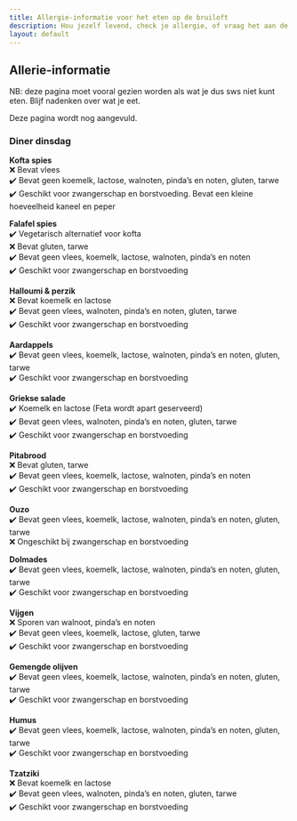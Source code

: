 ```yaml
---
title: Allergie-informatie voor het eten op de bruiloft
description: Hou jezelf levend, check je allergie, of vraag het aan de koks.
layout: default
---
```

## Allerie-informatie

NB: deze pagina moet vooral gezien worden als wat je dus sws niet kunt eten. Blijf nadenken over wat je eet.

Deze pagina wordt nog aangevuld.

### Diner dinsdag

**Kofta spies**  
❌ Bevat vlees  
✔️ Bevat geen koemelk, lactose, walnoten, pinda’s en noten, gluten, tarwe  
✔️ Geschikt voor zwangerschap en borstvoeding. Bevat een kleine hoeveelheid kaneel en peper  

**Falafel spies**  
✔️ Vegetarisch alternatief voor kofta  
❌ Bevat gluten, tarwe  
✔️ Bevat geen vlees, koemelk, lactose, walnoten, pinda’s en noten  
✔️ Geschikt voor zwangerschap en borstvoeding    

**Halloumi & perzik**  
❌ Bevat koemelk en lactose  
✔️ Bevat geen vlees, walnoten, pinda’s en noten, gluten, tarwe  
✔️ Geschikt voor zwangerschap en borstvoeding  

**Aardappels**  
✔️ Bevat geen vlees, koemelk, lactose, walnoten, pinda’s en noten, gluten, tarwe  
✔️ Geschikt voor zwangerschap en borstvoeding  


**Griekse salade**  
✔️ Koemelk en lactose (Feta wordt apart geserveerd)  
✔️ Bevat geen vlees, walnoten, pinda’s en noten, gluten, tarwe  
✔️ Geschikt voor zwangerschap en borstvoeding  


**Pitabrood**  
❌ Bevat gluten, tarwe  
✔️ Bevat geen vlees, koemelk, lactose, walnoten, pinda’s en noten  
✔️ Geschikt voor zwangerschap en borstvoeding  


**Ouzo**  
✔️ Bevat geen vlees, koemelk, lactose, walnoten, pinda’s en noten, gluten, tarwe   
❌ Ongeschikt bij zwangerschap en borstvoeding  

**Dolmades**  
✔️ Bevat geen vlees, koemelk, lactose, walnoten, pinda’s en noten, gluten, tarwe  
✔️ Geschikt voor zwangerschap en borstvoeding  

**Vijgen**  
❌ Sporen van walnoot, pinda’s en noten  
✔️ Bevat geen vlees, koemelk, lactose, gluten, tarwe  
✔️ Geschikt voor zwangerschap en borstvoeding  


**Gemengde olijven**   
✔️ Bevat geen vlees, koemelk, lactose, walnoten, pinda’s en noten, gluten, tarwe  
✔️ Geschikt voor zwangerschap en borstvoeding  


**Humus**  
✔️ Bevat geen vlees, koemelk, lactose, walnoten, pinda’s en noten, gluten, tarwe  
✔️ Geschikt voor zwangerschap en borstvoeding  


**Tzatziki**  
❌ Bevat koemelk en lactose  
✔️ Bevat geen vlees, walnoten, pinda’s en noten, gluten, tarwe  
✔️ Geschikt voor zwangerschap en borstvoeding  


